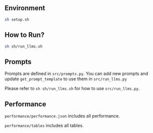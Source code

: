 ## Environment

```sh
sh setup.sh
```

## How to Run?

```sh
sh sh/run_llms.sh
```

## Prompts

Prompts are defined in `src/prompts.py`. You can add new prompts and update `get_prompt_template` to use them in `src/run_llms.py`

Please refer to `sh sh/run_llms.sh` for how to use `src/run_llms.py`.

## Performance

`performance/performance.json` includes all performance.

`performance/tables` includes all tables.

